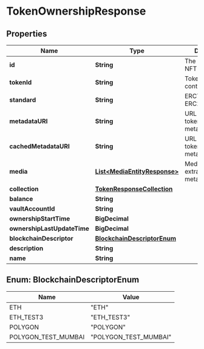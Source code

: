 

# TokenOwnershipResponse


## Properties

| Name | Type | Description | Notes |
|------------ | ------------- | ------------- | -------------|
|**id** | **String** | The Fireblocks NFT asset id |  |
|**tokenId** | **String** | Token id within the contract/collection |  |
|**standard** | **String** | ERC721 / ERC1155 |  |
|**metadataURI** | **String** | URL of the original token JSON metadata |  [optional] |
|**cachedMetadataURI** | **String** | URL of the cached token JSON metadata |  [optional] |
|**media** | [**List&lt;MediaEntityResponse&gt;**](MediaEntityResponse.md) | Media items extracted from metadata JSON |  |
|**collection** | [**TokenResponseCollection**](TokenResponseCollection.md) |  |  [optional] |
|**balance** | **String** |  |  |
|**vaultAccountId** | **String** |  |  |
|**ownershipStartTime** | **BigDecimal** |  |  |
|**ownershipLastUpdateTime** | **BigDecimal** |  |  |
|**blockchainDescriptor** | [**BlockchainDescriptorEnum**](#BlockchainDescriptorEnum) |  |  |
|**description** | **String** |  |  |
|**name** | **String** |  |  |



## Enum: BlockchainDescriptorEnum

| Name | Value |
|---- | -----|
| ETH | &quot;ETH&quot; |
| ETH_TEST3 | &quot;ETH_TEST3&quot; |
| POLYGON | &quot;POLYGON&quot; |
| POLYGON_TEST_MUMBAI | &quot;POLYGON_TEST_MUMBAI&quot; |



